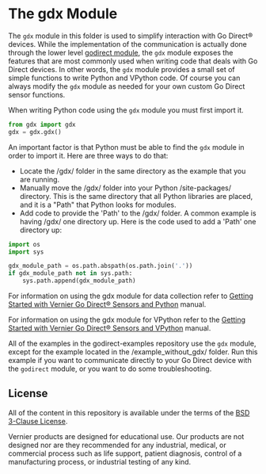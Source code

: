 # The gdx Module

The `gdx` module in this folder is used to simplify interaction with Go Direct® devices. While the implementation of the communication is actually done through the lower level [godirect module](https://pypi.org/project/godirect/), the `gdx` module exposes the features that are most commonly used when writing code that deals with Go Direct devices. In other words, the `gdx` module provides a small set of simple functions to write Python and VPython code. Of course you can always modify the `gdx` module as needed for your own custom Go Direct sensor functions.

When writing Python code using the `gdx` module you must first import it.

```python
from gdx import gdx
gdx = gdx.gdx()
```

An important factor is that Python must be able to find the `gdx` module in order to import it. Here are three ways to do that:

- Locate the /gdx/ folder in the same directory as the example that you are running.
- Manually move the /gdx/ folder into your Python /site-packages/ directory. This is the same directory that all Python libraries are placed, and it is a "Path" that Python looks for modules.
- Add code to provide the 'Path' to the /gdx/ folder. A common example is having /gdx/ one directory up. Here is the code used to add a 'Path' one directory up:

```python
import os
import sys

gdx_module_path = os.path.abspath(os.path.join('.'))
if gdx_module_path not in sys.path:
    sys.path.append(gdx_module_path)
```

For information on using the gdx module for data collection refer to [Getting Started with Vernier Go Direct® Sensors and Python](https://github.com/VernierST/godirect-examples/tree/main/python) manual.

For information on using the gdx module for VPython refer to the [Getting Started with Vernier Go Direct® Sensors and VPython](https://github.com/VernierST/godirect-examples/tree/main/python/vpython_examples) manual.

All of the examples in the godirect-examples repository use the `gdx` module, except for the example located in the /example_without_gdx/ folder. Run this example if you want to communicate directly to your Go Direct device with the `godirect` module, or you want to do some troubleshooting.

## License

All of the content in this repository is available under the terms of the [BSD 3-Clause License](../../LICENSE).

Vernier products are designed for educational use. Our products are not designed nor are they recommended for any industrial, medical, or commercial process such as life support, patient diagnosis, control of a manufacturing process, or industrial testing of any kind.